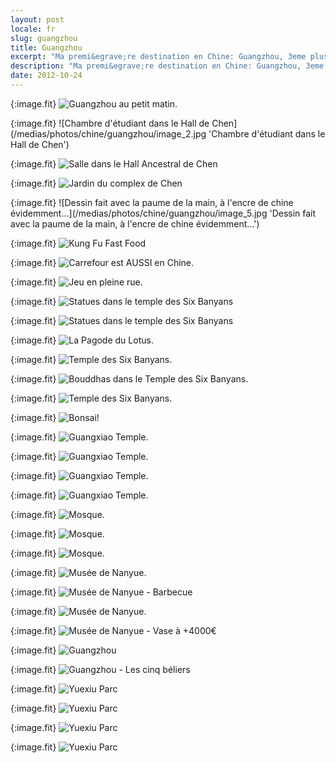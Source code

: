 ```yaml
---
layout: post
locale: fr
slug: guangzhou
title: Guangzhou
excerpt: "Ma premi&egrave;re destination en Chine: Guangzhou, 3eme plus grande ville de Chine..."
description: "Ma premi&egrave;re destination en Chine: Guangzhou, 3eme plus grande ville de Chine..."
date: 2012-10-24
---
```


{:image.fit}
![Guangzhou au petit matin.](/medias/photos/chine/guangzhou/image_1.jpg 'Guangzhou au petit matin.')

{:image.fit}
![Chambre d'&eacute;tudiant dans le Hall de Chen](/medias/photos/chine/guangzhou/image_2.jpg 'Chambre d'&eacute;tudiant dans le Hall de Chen')

{:image.fit}
![Salle dans le Hall Ancestral de Chen](/medias/photos/chine/guangzhou/image_3.jpg 'Salle dans le Hall Ancestral de Chen')

{:image.fit}
![Jardin du complex de Chen](/medias/photos/chine/guangzhou/image_4.jpg 'Jardin du complex de Chen')

{:image.fit}
![Dessin fait avec la paume de la main, &agrave; l'encre de chine &eacute;videmment...](/medias/photos/chine/guangzhou/image_5.jpg 'Dessin fait avec la paume de la main, &agrave; l'encre de chine &eacute;videmment...')

{:image.fit}
![Kung Fu Fast Food](/medias/photos/chine/guangzhou/image_6.jpg 'Kung Fu Fast Food')

{:image.fit}
![Carrefour est AUSSI en Chine.](/medias/photos/chine/guangzhou/image_7.jpg 'Carrefour est AUSSI en Chine.')

{:image.fit}
![Jeu en pleine rue.](/medias/photos/chine/guangzhou/image_8.jpg 'Jeu en pleine rue.')

{:image.fit}
![Statues dans le temple des Six Banyans](/medias/photos/chine/guangzhou/image_9.jpg 'Statues dans le temple des Six Banyans')

{:image.fit}
![Statues dans le temple des Six Banyans](/medias/photos/chine/guangzhou/image_10.jpg 'Statues dans le temple des Six Banyans')

{:image.fit}
![La Pagode du Lotus.](/medias/photos/chine/guangzhou/image_11.jpg 'La Pagode du Lotus.')

{:image.fit}
![Temple des Six Banyans.](/medias/photos/chine/guangzhou/image_12.jpg 'Temple des Six Banyans.')

{:image.fit}
![Bouddhas dans le Temple des Six Banyans.](/medias/photos/chine/guangzhou/image_13.jpg 'Bouddhas dans le Temple des Six Banyans.')

{:image.fit}
![Temple des Six Banyans.](/medias/photos/chine/guangzhou/image_14.jpg 'Temple des Six Banyans.')

{:image.fit}
![Bonsai!](/medias/photos/chine/guangzhou/image_15.jpg 'Bonsai!')

{:image.fit}
![Guangxiao Temple.](/medias/photos/chine/guangzhou/image_16.jpg 'Guangxiao Temple.')

{:image.fit}
![Guangxiao Temple.](/medias/photos/chine/guangzhou/image_17.jpg 'Guangxiao Temple.')

{:image.fit}
![Guangxiao Temple.](/medias/photos/chine/guangzhou/image_18.jpg 'Guangxiao Temple.')

{:image.fit}
![Guangxiao Temple.](/medias/photos/chine/guangzhou/image_19.jpg 'Guangxiao Temple.')

{:image.fit}
![Mosque.](/medias/photos/chine/guangzhou/image_20.jpg 'Mosque.')

{:image.fit}
![Mosque.](/medias/photos/chine/guangzhou/image_21.jpg 'Mosque.')

{:image.fit}
![Mosque.](/medias/photos/chine/guangzhou/image_22.jpg 'Mosque.')

{:image.fit}
![Mus&eacute;e de Nanyue.](/medias/photos/chine/guangzhou/image_23.jpg 'Mus&eacute;e de Nanyue.')

{:image.fit}
![Mus&eacute;e de Nanyue - Barbecue](/medias/photos/chine/guangzhou/image_24.jpg 'Mus&eacute;e de Nanyue - Barbecue')

{:image.fit}
![Mus&eacute;e de Nanyue.](/medias/photos/chine/guangzhou/image_25.jpg 'Mus&eacute;e de Nanyue.')

{:image.fit}
![Mus&eacute;e de Nanyue - Vase &agrave; +4000&euro;](/medias/photos/chine/guangzhou/image_26.jpg 'Mus&eacute;e de Nanyue - Vase &agrave; +4000&euro;')

{:image.fit}
![Guangzhou](/medias/photos/chine/guangzhou/image_27.jpg 'Guangzhou')

{:image.fit}
![Guangzhou - Les cinq b&eacute;liers](/medias/photos/chine/guangzhou/image_28.jpg 'Guangzhou - Les cinq b&eacute;liers')

{:image.fit}
![Yuexiu Parc](/medias/photos/chine/guangzhou/image_29.jpg 'Yuexiu Parc')

{:image.fit}
![Yuexiu Parc](/medias/photos/chine/guangzhou/image_30.jpg 'Yuexiu Parc')

{:image.fit}
![Yuexiu Parc](/medias/photos/chine/guangzhou/image_31.jpg 'Yuexiu Parc')

{:image.fit}
![Yuexiu Parc](/medias/photos/chine/guangzhou/image_32.jpg 'Yuexiu Parc')
